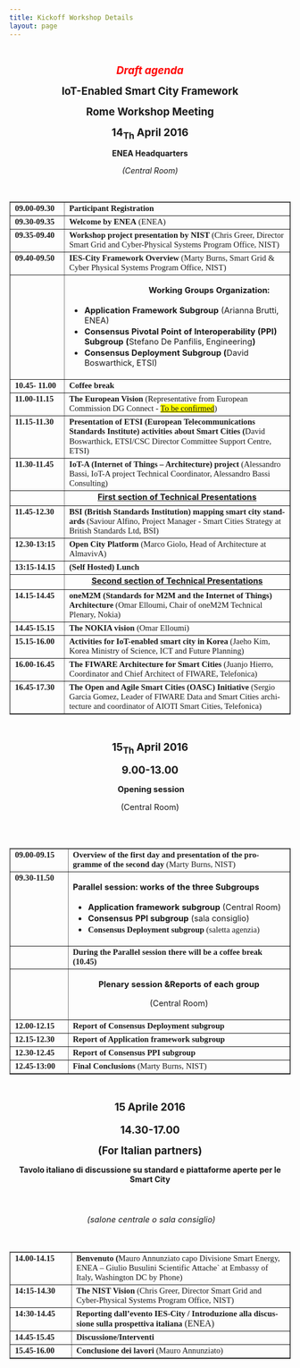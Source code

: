 ```yaml
---
title: Kickoff Workshop Details
layout: page
---
```



<br>
<p class="MsoNormal" style="text-align: center;" align="center"><b
style=""><i style=""><span style="font-size: 14pt; color: red;"
lang="EN-GB">Draft agenda<o:p></o:p></span></i></b></p>
<p class="MsoNormal" style="text-align: center;" align="center"><b
style=""><span style="font-size: 14pt;" lang="EN-GB">IoT-Enabled Smart
City Framework <o:p></o:p></span></b></p>
<p class="MsoNormal" style="text-align: center;" align="center"><b
style=""><span style="font-size: 14pt;" lang="EN-GB">Rome Workshop
Meeting<o:p></o:p></span></b></p>
<p class="MsoNormal" style="text-align: center;" align="center"><b
style=""><span style="font-size: 14pt;" lang="EN-GB">14<sub>Th</sub>
April </span></b><b style=""><span style="font-size: 14pt;"
lang="EN-GB">2016 <o:p></o:p></span></b></p>
<p class="MsoNormal" style="text-align: center;" align="center"><b
style=""><span style="" lang="EN-GB">ENEA Headquarters<o:p></o:p></span></b></p>
<p class="MsoNormal" style="text-align: center;" align="center"><i
style=""><span style="" lang="EN-GB">(Central Room)<o:p></o:p></span></i></p>
<br>
<table style="text-align: left; width: 100%;" border="1" cellpadding="2"
cellspacing="2">
<tbody>
<tr>
<td style="vertical-align: top; width: 172px;"><b style=""><span
style="font-size: 11pt; font-family: &quot;Times New Roman&quot;,serif;"
lang="IT">09.00-09.30</span></b></td>
<td style="vertical-align: top; width: 718px;"><b style=""><span
style="font-size: 11pt; font-family: &quot;Times New Roman&quot;,serif;">Participant
Registration</span></b></td>
</tr>
<tr>
<td style="vertical-align: top; width: 172px;"><b style=""><span
style="font-size: 11pt; font-family: &quot;Times New Roman&quot;,serif;"
lang="IT">09.30-09.35</span></b></td>
<td style="vertical-align: top; width: 718px;"><b style=""><span
style="font-size: 11pt; font-family: &quot;Times New Roman&quot;,serif;"
lang="IT">Welcome by ENEA</span></b><span
style="font-size: 11pt; font-family: &quot;Times New Roman&quot;,serif;"
lang="IT"> (ENEA)</span></td>
</tr>
<tr>
<td style="vertical-align: top; width: 172px;"><b style=""><span
style="font-size: 11pt; font-family: &quot;Times New Roman&quot;,serif;"
lang="EN-GB">09.35-09.40</span></b></td>
<td style="vertical-align: top; width: 718px;"><b style=""><span
style="font-size: 11pt; font-family: &quot;Times New Roman&quot;,serif;"
lang="EN-GB">Workshop project presentation by NIST </span></b><span
style="font-size: 11pt; font-family: &quot;Times New Roman&quot;,serif;"
lang="EN-GB">(Chris Greer, Director Smart Grid and
Cyber-Physical Systems Program Office, NIST)<b style=""> </b></span></td>
</tr>
<tr>
<td style="vertical-align: top; width: 172px;"><b style=""><span
style="font-size: 11pt; font-family: &quot;Times New Roman&quot;,serif;"
lang="EN-GB">09.40-09.50</span></b></td>
<td style="vertical-align: top; width: 718px;"><b style=""><span
style="font-size: 11pt; font-family: &quot;Times New Roman&quot;,serif;"
lang="EN-GB">IES-City Framework Overview </span></b><span
style="font-size: 11pt; font-family: &quot;Times New Roman&quot;,serif;"
lang="EN-GB">(Marty Burns, Smart Grid &amp; Cyber Physical
Systems Program Office, NIST)</span></td>
</tr>
<tr>
<td style="vertical-align: top; width: 172px;"><br>
</td>
<td style="vertical-align: top; width: 718px;">
<p class="MsoNormal"
style="margin-left: 106.8pt; text-align: left;"><b style=""><span
style="font-size: 11pt;">Working Groups Organization:</span></b></p>
<ul>
<li><b style=""><span style="font-size: 11pt;">Application
Framework Subgroup </span></b><span style="font-size: 11pt;">(Arianna
Brutti, ENEA)<o:p></o:p></span></li>
<li><b style=""><span style="font-size: 11pt;" lang="EN-GB">Consensus
Pivotal Point of Interoperability (PPI)
Subgroup (</span></b><span style="font-size: 11pt;" lang="EN-GB">Stefano
De Panfilis, Engineering<b style="">)<o:p></o:p></b></span></li>
<li><b style=""><span style="font-size: 11pt;">Consensus
Deployment Subgroup
(</span></b><span style="font-size: 11pt;">David
Boswarthick, ETSI)</span></li>
</ul>
</td>
</tr>
<tr>
<td style="vertical-align: top; width: 172px;"><b style=""><span
style="font-size: 11pt; font-family: &quot;Times New Roman&quot;,serif;"
lang="EN-GB">10.45- 11.00</span></b></td>
<td style="vertical-align: top; width: 718px;"><b style=""><span
style="font-size: 11pt; font-family: &quot;Times New Roman&quot;,serif;"
lang="EN-GB">Coffee break</span></b></td>
</tr>
<tr>
<td style="vertical-align: top; width: 172px;"><b style=""><span
style="font-size: 11pt; font-family: &quot;Times New Roman&quot;,serif;"
lang="EN-GB">11.00-11.15</span></b></td>
<td style="vertical-align: top; width: 718px;"><b style=""><span
style="font-size: 11pt; font-family: &quot;Times New Roman&quot;,serif;"
lang="EN-GB">The European Vision </span></b><span
style="font-size: 11pt; font-family: &quot;Times New Roman&quot;,serif;"
lang="EN-GB">(Representative from European Commission DG Connect - <u><span
style="background: yellow none repeat scroll 0% 50%; -moz-background-clip: -moz-initial; -moz-background-origin: -moz-initial; -moz-background-inline-policy: -moz-initial;">To
be confirmed</span></u>)</span></td>
</tr>
<tr>
<td style="vertical-align: top; width: 172px;"><b style=""><span
style="font-size: 11pt; font-family: &quot;Times New Roman&quot;,serif;"
lang="EN-GB">11.15-11.30</span></b></td>
<td style="vertical-align: top; width: 718px;"><b style=""><span
style="font-size: 11pt; font-family: &quot;Times New Roman&quot;,serif;"
lang="EN-GB">Presentation of ETSI (European Telecommunications
Standards Institute) activities about Smart Cities (</span></b><span
style="font-size: 11pt; font-family: &quot;Times New Roman&quot;,serif;"
lang="EN-GB">David Boswarthick,</span><span
style="font-size: 12pt; font-family: &quot;Times New Roman&quot;,serif;"
lang="EN-GB"> </span><span
style="font-size: 11pt; font-family: &quot;Times New Roman&quot;,serif;"
lang="EN-GB">ETSI/CSC Director Committee Support Centre, ETSI)</span></td>
</tr>
<tr>
<td style="vertical-align: top; width: 172px;"><b style=""><span
style="font-size: 11pt; font-family: &quot;Times New Roman&quot;,serif;"
lang="EN-GB">11.30-11.45</span></b></td>
<td style="vertical-align: top; width: 718px;"><b style=""><span
style="font-size: 11pt; font-family: &quot;Times New Roman&quot;,serif;"
lang="EN-GB">IoT-A (Internet of Things – Architecture) project</span></b><span
style="font-size: 11pt; font-family: &quot;Times New Roman&quot;,serif;"
lang="EN-GB"> (Alessandro Bassi, IoT-A project Technical
Coordinator, Alessandro Bassi Consulting)</span></td>
</tr>
<tr>
<td style="vertical-align: top;"><br>
</td>
<td style="vertical-align: top; text-align: center;"><b style=""><u><span
style="font-size: 11pt;" lang="EN-GB">First section of Technical
Presentations</span></u></b></td>
</tr>
<tr>
<td style="vertical-align: top;"><b style=""><span
style="font-size: 11pt; font-family: &quot;Times New Roman&quot;,serif;"
lang="EN-GB">11.45-12.30 </span></b></td>
<td style="vertical-align: top;"><b style=""><span
style="font-size: 11pt; font-family: &quot;Times New Roman&quot;,serif;"
lang="EN-GB">BSI (British Standards Institution) mapping smart
city standards</span></b><span
style="font-size: 11pt; font-family: &quot;Times New Roman&quot;,serif;"
lang="EN-GB"> (Saviour Alfino,
Project Manager - Smart Cities Strategy at British Standards Ltd, BSI)</span></td>
</tr>
<tr>
<td style="vertical-align: top;"><b style=""><span
style="font-size: 11pt; font-family: &quot;Times New Roman&quot;,serif;"
lang="EN-GB">12.30-13:15</span></b></td>
<td style="vertical-align: top;"><b style=""><span
style="font-size: 11pt; font-family: &quot;Times New Roman&quot;,serif;"
lang="EN-GB">Open City Platform</span></b><span
style="font-size: 11pt; font-family: &quot;Times New Roman&quot;,serif;"
lang="EN-GB"> (Marco Giolo, Head of Architecture at AlmavivA)</span></td>
</tr>
<tr>
<td style="vertical-align: top;"><b style=""><span
style="font-size: 11pt; font-family: &quot;Times New Roman&quot;,serif;"
lang="EN-GB">13:15-14.15</span></b></td>
<td style="vertical-align: top;"><b style=""><span
style="font-size: 11pt; font-family: &quot;Times New Roman&quot;,serif;"
lang="EN-GB">(Self Hosted) Lunch</span></b></td>
</tr>
<tr>
<td style="vertical-align: top;"><br>
</td>
<td style="vertical-align: top; text-align: center;"><b style=""><u><span
style="font-size: 11pt;" lang="EN-GB">Second section of Technical
Presentations</span></u></b></td>
</tr>
<tr>
<td style="vertical-align: top; width: 172px;"><b style=""><span
style="font-size: 11pt; font-family: &quot;Times New Roman&quot;,serif;"
lang="EN-GB">14.15-14.45</span></b></td>
<td style="vertical-align: top; width: 718px;"><b style=""><span
style="font-size: 11pt; font-family: &quot;Times New Roman&quot;,serif;"
lang="EN-GB">oneM2M (Standards for M2M and the Internet of Things)
Architecture</span></b><span
style="font-size: 11pt; font-family: &quot;Times New Roman&quot;,serif;"
lang="EN-GB"> (Omar Elloumi, Chair of
oneM2M Technical Plenary, Nokia)</span></td>
</tr>
<tr>
<td style="vertical-align: top; width: 172px;"><b style=""><span
style="font-size: 11pt; font-family: &quot;Times New Roman&quot;,serif;"
lang="EN-GB">14.45-15.15</span></b></td>
<td style="vertical-align: top; width: 718px;"><b style=""><span
style="font-size: 11pt; font-family: &quot;Times New Roman&quot;,serif;"
lang="EN-GB">The NOKIA vision </span></b><span
style="font-size: 11pt; font-family: &quot;Times New Roman&quot;,serif;"
lang="EN-GB">(Omar Elloumi)</span></td>
</tr>
<tr>
<td style="vertical-align: top;"><b style=""><span
style="font-size: 11pt; font-family: &quot;Times New Roman&quot;,serif;"
lang="EN-GB">15.15-16.00</span></b></td>
<td style="vertical-align: top;"><b style=""><span
style="font-size: 11pt; font-family: &quot;Times New Roman&quot;,serif;"
lang="EN-GB">Activities for IoT-enabled smart city in Korea</span></b><span
style="font-size: 11pt; font-family: &quot;Times New Roman&quot;,serif;"
lang="EN-GB"> (Jaeho Kim, Korea Ministry of Science, ICT and
Future Planning)</span></td>
</tr>
<tr>
<td style="vertical-align: top;"><b style=""><span
style="font-size: 11pt; font-family: &quot;Times New Roman&quot;,serif;"
lang="EN-GB">16.00-16.45</span></b></td>
<td style="vertical-align: top;"><b style=""><span
style="font-size: 11pt; font-family: &quot;Times New Roman&quot;,serif;"
lang="EN-GB">The FIWARE Architecture for Smart Cities </span></b><span
style="font-size: 11pt; font-family: &quot;Times New Roman&quot;,serif;"
lang="EN-GB">(Juanjo Hierro, Coordinator and Chief Architect of
FIWARE, Telefonica)</span></td>
</tr>
<tr>
<td style="vertical-align: top;"><b style=""><span
style="font-size: 11pt; font-family: &quot;Times New Roman&quot;,serif;"
lang="EN-GB">16.45-17.30</span></b></td>
<td style="vertical-align: top;"><b style=""><span
style="font-size: 11pt; font-family: &quot;Times New Roman&quot;,serif;"
lang="EN-GB">The Open and Agile Smart Cities (OASC) Initiative</span></b><span
style="font-size: 11pt; font-family: &quot;Times New Roman&quot;,serif;"
lang="EN-GB"> (Sergio Garcia Gomez, Leader of FIWARE Data and
Smart Cities architecture and coordinator of AIOTI Smart Cities,
Telefonica)</span></td>
</tr>
</tbody>
</table>
<br>
<p class="MsoNormal" style="text-align: center;" align="center"><b
style=""><span style="font-size: 14pt;" lang="EN-GB">15<sub>Th</sub>
April </span></b><b style=""><span style="font-size: 14pt;"
lang="EN-GB">2016 <o:p></o:p></span></b></p>
<p class="MsoNormal" style="text-align: center;" align="center"><b
style=""><span style="font-size: 14pt;" lang="EN-GB">9.00-13.00<o:p></o:p></span></b></p>
<p class="MsoNormal"
style="margin-left: 106.2pt; text-align: center; text-indent: -106.2pt;"
align="center"><b style=""><span style="font-size: 11pt;" lang="EN-GB"><o:p>&nbsp;</o:p>Opening
session<o:p></o:p></span></b></p>
<p class="MsoNormal"
style="margin-left: 106.2pt; text-align: center; text-indent: -106.2pt;"
align="center"><span style="font-size: 11pt;" lang="EN-GB">(Central
Room)<o:p></o:p></span></p>
<br>
<br>
<table style="text-align: left; width: 100%;" border="1" cellpadding="2"
cellspacing="2">
<tbody>
<tr>
<td style="vertical-align: top; width: 172px;"><b style=""><span
style="font-size: 11pt; font-family: &quot;Times New Roman&quot;,serif;"
lang="IT">09.00-09.15</span></b></td>
<td style="vertical-align: top; width: 718px;"><b style=""><span
style="font-size: 11pt; font-family: &quot;Times New Roman&quot;,serif;"
lang="EN-GB">Overview of the first day and presentation of the
programme of the second day </span></b><span
style="font-size: 11pt; font-family: &quot;Times New Roman&quot;,serif;"
lang="EN-GB">(Marty
Burns, NIST)</span></td>
</tr>
<tr>
<td style="vertical-align: top;"><b style=""><span
style="font-size: 11pt; font-family: &quot;Times New Roman&quot;,serif;"
lang="EN-GB">09.30-11.50</span></b></td>
<td style="vertical-align: top;">
<p class="MsoNormal"
style="margin-left: 81pt; text-align: justify; text-indent: -81pt;"><b
style=""><span style="font-size: 11pt;" lang="EN-GB">Parallel session:
works of the
three Subgroups <o:p></o:p></span></b></p>
<ul>
<li><b style=""><span style="font-size: 11pt;" lang="EN-GB">Application
framework subgroup </span></b><span style="font-size: 11pt;"
lang="EN-GB">(Central Room)<o:p></o:p></span></li>
<li><b style=""><span style="font-size: 11pt;" lang="IT">Consensus
PPI subgroup </span></b><span style="font-size: 11pt;" lang="IT">(sala
consiglio)</span></li>
<li><b style=""><span
style="font-size: 11pt; font-family: &quot;Times New Roman&quot;,serif;"
lang="EN-GB">Consensus
Deployment subgroup </span></b><span
style="font-size: 11pt; font-family: &quot;Times New Roman&quot;,serif;"
lang="EN-GB">(saletta
agenzia)</span></li>
</ul>
</td>
</tr>
<tr>
<td style="vertical-align: top;"><br>
</td>
<td style="vertical-align: top;"><b style=""><span
style="font-size: 11pt; font-family: &quot;Times New Roman&quot;,serif;"
lang="EN-GB">During the Parallel session there will be a coffee
break (10.45)</span></b></td>
</tr>
<tr>
<td style="vertical-align: top;"><br>
</td>
<td style="vertical-align: top;">
<p class="MsoNormal"
style="margin-left: 81pt; text-align: center; text-indent: -81pt;"
align="center"><b style=""><span style="font-size: 11pt;" lang="EN-GB">Plenary
session &amp;Reports
of each group<o:p></o:p></span></b></p>
<p class="MsoNormal"
style="margin-left: 81pt; text-align: center; text-indent: -81pt;"
align="center"><span style="font-size: 11pt;" lang="EN-GB">(Central
Room)<o:p></o:p></span></p>
</td>
</tr>
<tr>
<td style="vertical-align: top;"><b style=""><span
style="font-size: 11pt; font-family: &quot;Times New Roman&quot;,serif;"
lang="EN-GB">12.00-12.15</span></b></td>
<td style="vertical-align: top;"><b style=""><span
style="font-size: 11pt; font-family: &quot;Times New Roman&quot;,serif;"
lang="EN-GB">Report of Consensus Deployment subgroup</span></b></td>
</tr>
<tr>
<td style="vertical-align: top;"><b style=""><span
style="font-size: 11pt; font-family: &quot;Times New Roman&quot;,serif;"
lang="EN-GB">12.15-12.30</span></b></td>
<td style="vertical-align: top;"><b style=""><span
style="font-size: 11pt; font-family: &quot;Times New Roman&quot;,serif;"
lang="EN-GB">Report of Application framework subgroup</span></b></td>
</tr>
<tr>
<td style="vertical-align: top;"><b style=""><span
style="font-size: 11pt; font-family: &quot;Times New Roman&quot;,serif;"
lang="EN-GB">12.30-12.45</span></b></td>
<td style="vertical-align: top;"><b style=""><span
style="font-size: 11pt; font-family: &quot;Times New Roman&quot;,serif;"
lang="EN-GB">Report of Consensus PPI subgroup</span></b></td>
</tr>
<tr>
<td style="vertical-align: top;"><b style=""><span
style="font-size: 11pt; font-family: &quot;Times New Roman&quot;,serif;"
lang="EN-GB">12.45-13:00</span></b></td>
<td style="vertical-align: top;"><b style=""><span
style="font-size: 11pt; font-family: &quot;Times New Roman&quot;,serif;"
lang="EN-GB">Final Conclusions </span></b><span
style="font-size: 11pt; font-family: &quot;Times New Roman&quot;,serif;"
lang="EN-GB">(Marty Burns, NIST)</span></td>
</tr>
</tbody>
</table>
<br>
<p class="MsoNormal" style="text-align: center;" align="center"><b
style=""><span style="font-size: 14pt;" lang="IT">15<sub> </sub>Aprile
</span></b><b style=""><span style="font-size: 14pt;" lang="IT">2016
<o:p></o:p></span></b></p>
<p class="MsoNormal" style="text-align: center;" align="center"><b
style=""><span style="font-size: 14pt;" lang="IT">14.30-17.00<o:p></o:p></span></b></p>
<p class="MsoNormal" style="text-align: center;" align="center"><b
style=""><span style="font-size: 14pt;" lang="IT">(For Italian
partners)<o:p></o:p></span></b></p>
<p class="MsoNormal" style="text-align: center;" align="center"><b
style=""><span lang="IT">Tavolo
italiano di discussione su standard e piattaforme aperte per le Smart
City</span></b><b style=""><span style="font-size: 14pt;" lang="IT"><o:p></o:p></span></b></p>
<p class="MsoNormal" style="text-align: center;" align="center"><b
style=""><span style="font-size: 14pt;" lang="IT"><o:p>&nbsp;</o:p></span></b></p>
<p class="MsoNormal" style="text-align: center;" align="center"><b
style=""><span style="font-size: 14pt;" lang="IT"><span style="">&nbsp;</span></span></b><i
style=""><span style="font-size: 11pt;" lang="IT">(salone
centrale o sala consiglio)</span></i><b style=""><span
style="font-size: 14pt;" lang="IT"><o:p></o:p></span></b></p>
<br>
<table style="text-align: left; width: 100%;" border="1" cellpadding="2"
cellspacing="2">
<tbody>
<tr>
<td style="vertical-align: top; width: 172px;"><b style=""><span
style="font-size: 11pt; font-family: &quot;Times New Roman&quot;,serif;"
lang="IT">14.00-14.15</span></b></td>
<td style="vertical-align: top; width: 718px;"><b style=""><span
style="font-size: 11pt; font-family: &quot;Times New Roman&quot;,serif;"
lang="IT">Benvenuto (</span></b><span
style="font-size: 11pt; font-family: &quot;Times New Roman&quot;,serif;"
lang="IT">Mauro Annunziato capo
Divisione Smart Energy, ENEA – Giulio Busulini </span><span
style="font-size: 11pt; font-family: &quot;Times New Roman&quot;,serif;"
lang="EN-GB">Scientific</span><span
style="font-size: 11pt; font-family: &quot;Times New Roman&quot;,serif;"
lang="IT"> Attache` at Embassy of Italy, Washington DC by
Phone)</span></td>
</tr>
<tr>
<td style="vertical-align: top;"><b style=""><span
style="font-size: 11pt; font-family: &quot;Times New Roman&quot;,serif;"
lang="EN-GB">14:15-14.30</span></b></td>
<td style="vertical-align: top;"><b style=""><span
style="font-size: 11pt; font-family: &quot;Times New Roman&quot;,serif;"
lang="EN-GB">The NIST Vision</span></b><span
style="font-size: 11pt; font-family: &quot;Times New Roman&quot;,serif;"
lang="EN-GB"> (Chris Greer, Director Smart Grid and Cyber-Physical
Systems Program
Office, NIST)</span></td>
</tr>
<tr>
<td style="vertical-align: top;"><b><span
style="font-size: 11pt; font-family: &quot;Times New Roman&quot;,serif;"
lang="IT">14:30-14.45</span></b></td>
<td style="vertical-align: top;"><b style=""><span
style="font-size: 11pt; font-family: &quot;Times New Roman&quot;,serif;"
lang="IT">Reporting dall’evento IES-City / Introduzione alla
discussione sulla
prospettiva italiana</span><span
style="font-size: 12pt; font-family: &quot;Times New Roman&quot;,serif;"
lang="IT"> </span></b><span
style="font-size: 12pt; font-family: &quot;Times New Roman&quot;,serif;"
lang="IT">(ENEA)</span></td>
</tr>
<tr>
<td style="vertical-align: top;"><b style=""><span
style="font-size: 11pt; font-family: &quot;Times New Roman&quot;,serif;"
lang="IT">14.45-15.45</span></b></td>
<td style="vertical-align: top;"><b style=""><span
style="font-size: 11pt; font-family: &quot;Times New Roman&quot;,serif;"
lang="IT">Discussione/Interventi</span></b></td>
</tr>
<tr>
<td style="vertical-align: top;"><b style=""><span
style="font-size: 11pt; font-family: &quot;Times New Roman&quot;,serif;"
lang="IT">15.45-16.00</span></b></td>
<td style="vertical-align: top;"><b style=""><span
style="font-size: 11pt; font-family: &quot;Times New Roman&quot;,serif;"
lang="IT">Conclusione dei lavori </span></b><span
style="font-size: 11pt; font-family: &quot;Times New Roman&quot;,serif;"
lang="IT">(Mauro
Annunziato)</span></td>
</tr>
</tbody>
</table>
<br>